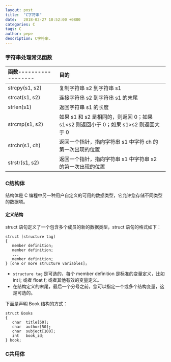```yaml
---
layout: post
title:  "C字符串"
date:   2018-02-27 10:52:00 +0800
categories: C
tags: C
author: pepe
description: C字符串.
---
```


### **字符串处理常见函数**

|函数------------------ |目的|
| :--------             | :---- |
|strcpy(s1, s2)	        |复制字符串 s2 到字符串 s1|
|strcat(s1, s2)	        |连接字符串 s2 到字符串 s1 的末尾|
|strlen(s1)	            |返回字符串 s1 的长度|
|strcmp(s1, s2)	        |如果 s1 和 s2 是相同的，则返回 0；如果 s1<s2 则返回小于 0；如果 s1>s2 则返回大于 0|
|strchr(s1, ch)	        |返回一个指针，指向字符串 s1 中字符 ch 的第一次出现的位置|
|strstr(s1, s2)	        |返回一个指针，指向字符串 s1 中字符串 s2 的第一次出现的位置|

### **C结构体**

结构体是 C 编程中另一种用户自定义的可用的数据类型，它允许您存储不同类型的数据项。

#### 定义结构
struct 语句定义了一个包含多个成员的新的数据类型，struct 语句的格式如下：
```
struct [structure tag]
{
   member definition;
   member definition;
   ...
   member definition;
} [one or more structure variables];
```

* `structure tag` 是可选的，每个 member definition 是标准的变量定义，比如 int i; 或者 float f; 或者其他有效的变量定义。
* 在结构定义的末尾，最后一个分号之前，您可以指定一个或多个结构变量，这是可选的。

下面是声明 Book 结构的方式：
```
struct Books
{
   char  title[50];
   char  author[50];
   char  subject[100];
   int   book_id;
} book;
```

### **C共用体**


















